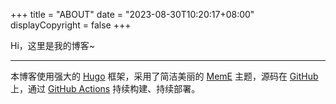 +++
title = "ABOUT"
date = "2023-08-30T10:20:17+08:00"
displayCopyright = false
+++

Hi，这里是我的博客~

---


本博客使用强大的 [Hugo](https://gohugo.io/) 框架，采用了简洁美丽的 [MemE](https://github.com/reuixiy/hugo-theme-meme) 主题，源码在 [GitHub](https://github.com/aynix/aynix.github.io) 上，通过 [GitHub Actions](https://github.com/aynix/aynix.github.io/actions) 持续构建、持续部署。

